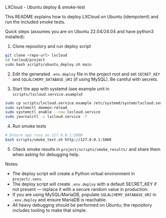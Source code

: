 LXCloud - Ubuntu deploy & smoke-test

This README explains how to deploy LXCloud on Ubuntu (idempotent) and run the included smoke tests.

Quick steps (assumes you are on Ubuntu 22.04/24.04 and have python3 installed):

1. Clone repository and run deploy script

```bash
git clone <repo-url> lxcloud
cd lxcloud/project
sudo bash scripts/ubuntu_deploy.sh main
```

2. Edit the generated `.env.deploy` file in the project root and set `SECRET_KEY` and `SQLALCHEMY_DATABASE_URI` (if using MySQL). Be careful with secrets.

3. Start the app with systemd (see example unit in `scripts/lxcloud.service.example`)

```bash
sudo cp scripts/lxcloud.service.example /etc/systemd/system/lxcloud.service
sudo systemctl daemon-reload
sudo systemctl enable --now lxcloud.service
sudo journalctl -u lxcloud.service -f
```

4. Run smoke tests

```bash
# Ensure app runs on 127.0.0.1:5000
bash scripts/smoke_test.sh http://127.0.0.1:5000
```

5. Check smoke results in `project/scripts/smoke_results/` and share them when asking for debugging help.

Notes:
- The deploy script will create a Python virtual environment in `project/.venv`.
- The deploy script will create `.env.deploy` with a default SECRET_KEY if not present — replace it with a secure random value in production.
- If you are using MySQL/MariaDB, populate `SQLALCHEMY_DATABASE_URI` in `.env.deploy` and ensure MariaDB is reachable.
- All heavy debugging should be performed on Ubuntu; the repository includes tooling to make that simple.
